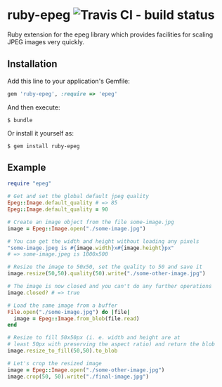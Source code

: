 # ruby-epeg ![Travis CI - build status](https://travis-ci.org/nelsond/ruby-epeg.svg?branch=master)

Ruby extension for the epeg library which provides facilities for scaling JPEG images very quickly.

## Installation

Add this line to your application's Gemfile:

```ruby
gem 'ruby-epeg', :require => 'epeg'
```

And then execute:

    $ bundle

Or install it yourself as:

    $ gem install ruby-epeg

## Example

```ruby
require "epeg"

# Get and set the global default jpeg quality
Epeg::Image.default_quality # => 85
Epeg::Image.default_quality = 90

# Create an image object from the file some-image.jpg
image = Epeg::Image.open("./some-image.jpg")

# You can get the width and height without loading any pixels
"some-image.jpeg is #{image.width}x#{image.height}px"
# => some-image.jpeg is 1000x500

# Resize the image to 50x50, set the quality to 50 and save it
image.resize(50,50).quality(50).write("./some-other-image.jpg")

# The image is now closed and you can't do any further operations
image.closed? # => true

# Load the same image from a buffer
File.open("./some-image.jpg") do |file|
  image = Epeg::Image.from_blob(file.read)
end

# Resize to fill 50x50px (i. e. width and height are at
# least 50px with preserving the aspect ratio) and return the blob
image.resize_to_fill(50,50).to_blob

# Let's crop the resized image
image = Epeg::Image.open("./some-other-image.jpg")
image.crop(50, 50).write("./final-image.jpg")
```
